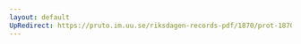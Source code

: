 ```yaml
---
layout: default
UpRedirect: https://pruto.im.uu.se/riksdagen-records-pdf/1870/prot-1870--fk--408/prot-1870--fk--408_000.pdf
---
```

